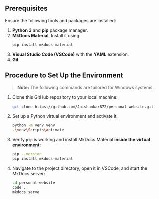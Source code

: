 ## Prerequisites

Ensure the following tools and packages are installed:

1. **Python 3** and **pip** package manager.  
2. **MkDocs Material**, Install it using:  
   ```bash
   pip install mkdocs-material
   ```
3. **Visual Studio Code (VSCode)** with the **YAML** extension.  
4. **Git**.

## Procedure to Set Up the Environment  

> **Note:** The following commands are tailored for Windows systems.

1. Clone this GitHub repository to your local machine:  
    ```bash
    git clone https://github.com/Jaishankar872/personal-website.git
    ```
2. Set up a Python virtual environment and activate it:  
    ```bash
    python -m venv venv
    .\venv\Scripts\activate
    ```
3. Verify `pip` is working and install MkDocs Material **inside the virtual environment**:  
    ```bash
    pip --version
    pip install mkdocs-material
    ```
4. Navigate to the project directory, open it in VSCode, and start the MkDocs server:  
    ```bash
    cd personal-website
    code .
    mkdocs serve
    ```